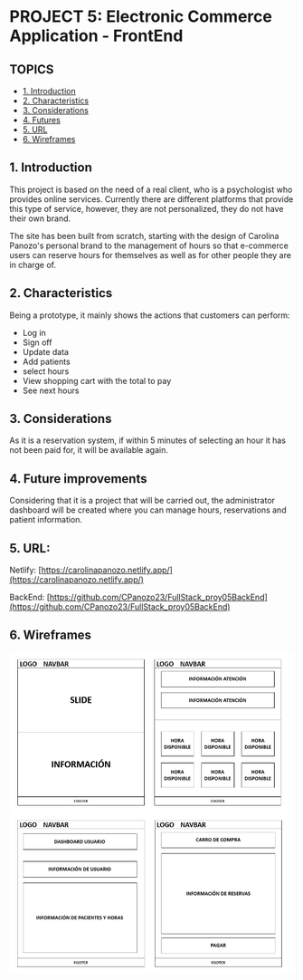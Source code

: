# PROJECT 5: Electronic Commerce Application - FrontEnd
## TOPICS
* [1. Introduction](#1-Introduction)
* [2. Characteristics](#2-Characteristics)
* [3. Considerations](#3-Considerations)
* [4. Futures](#4-Future)
* [5. URL](#5-URL)
* [6. Wireframes](#6-Wireframes)

## 1. Introduction

This project is based on the need of a real client, who is a psychologist who provides online services. Currently there are different platforms that provide this type of service, however, they are not personalized, they do not have their own brand.

The site has been built from scratch, starting with the design of Carolina Panozo's personal brand to the management of hours so that e-commerce users can reserve hours for themselves as well as for other people they are in charge of.

## 2. Characteristics
Being a prototype, it mainly shows the actions that customers can perform:

* Log in
* Sign off
* Update data
* Add patients
* select hours
* View shopping cart with the total to pay
* See next hours

## 3. Considerations
As it is a reservation system, if within 5 minutes of selecting an hour it has not been paid for, it will be available again.

## 4. Future improvements

Considering that it is a project that will be carried out, the administrator dashboard will be created where you can manage hours, reservations and patient information.

## 5. URL:

Netlify: [https://carolinapanozo.netlify.app/](https://carolinapanozo.netlify.app/) 

BackEnd: [https://github.com/CPanozo23/FullStack_proy05BackEnd](https://github.com/CPanozo23/FullStack_proy05BackEnd)

## 6. Wireframes

<img src='https://github.com/CPanozo23/FullStack_proy05FrontEnd/blob/master/wireframe01.PNG'>

<img src='https://github.com/CPanozo23/FullStack_proy05FrontEnd/blob/master/wireframe02.PNG'>



